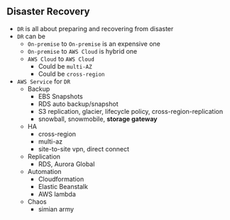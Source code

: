 ## Disaster Recovery

- `DR` is all about preparing and recovering from disaster
- `DR` can be
  - `On-premise` to `On-premise` is an expensive one
  - `On-premise` to `AWS Cloud` is hybrid one
  - `AWS Cloud` to `AWS Cloud`
    - Could be `multi-AZ`
    - Could be `cross-region`
- `AWS Service` for `DR`
  - Backup
    - EBS Snapshots
    - RDS auto backup/snapshot
    - S3 replication, glacier, lifecycle policy, cross-region-replication
    - snowball, snowmobile, **storage gateway**
  - HA
    - cross-region
    - multi-az
    - site-to-site vpn, direct connect
  - Replication
    - RDS, Aurora Global
  - Automation
    - Cloudformation
    - Elastic Beanstalk
    - AWS lambda
  - Chaos
    - simian army
